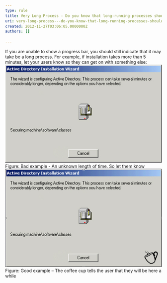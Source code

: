 ```yaml
---
type: rule
title: Very Long Process - Do you know that long-running processes should show a coffee cup?
uri: very-long-process---do-you-know-that-long-running-processes-should-show-a-coffee-cup
created: 2012-11-27T03:06:05.0000000Z
authors: []

---
```


 
If you are unable to show a progress bar, you should still indicate that it may take be a long process. For example, if installation takes more than 5 minutes, let your users know so they can get on with something else:
   ​![An unknown length of time ](../../assets/UnknownLengthTime.jpg)Figure: Bad example - An unknown length of time. So let them know![The coffee cup tells the user that they will be here a while](../../assets/CoffeeCup.jpg)Figure: Good example – The coffee cup tells the user that they will be here a while

